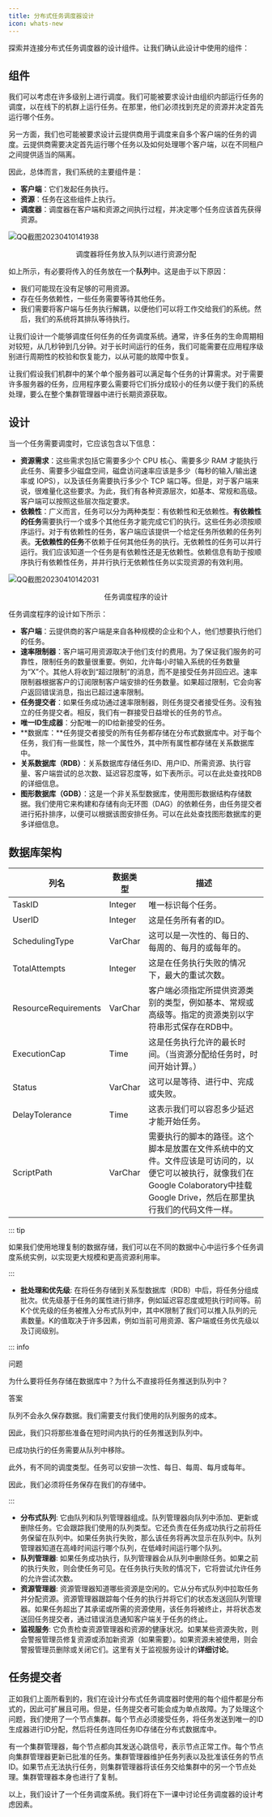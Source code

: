 ```yaml
---
title: 分布式任务调度器设计
icon: whats-new
---
```


探索并连接分布式任务调度器的设计组件。让我们确认此设计中使用的组件：

## 组件
我们可以考虑在许多级别上进行调度。我们可能被要求设计由组织内部运行任务的调度，以在线下的机群上运行任务。在那里，他们必须找到充足的资源并决定首先运行哪个任务。

另一方面，我们也可能被要求设计云提供商用于调度来自多个客户端的任务的调度。云提供商需要决定首先运行哪个任务以及如何处理哪个客户端，以在不同租户之间提供适当的隔离。

因此，总体而言，我们系统的主要组件是：

- **客户端**：它们发起任务执行。
- **资源**：任务在这些组件上执行。
- **调度器**：调度器在客户端和资源之间执行过程，并决定哪个任务应该首先获得资源。

![QQ截图20230410141938](/img/23-Distributed%20Task%20Scheduler/QQ%E6%88%AA%E5%9B%BE20230410141938.png)

<center>调度器将任务放入队列以进行资源分配</center>

如上所示，有必要将传入的任务放在一个**队列**中。这是由于以下原因：

- 我们可能现在没有足够的可用资源。
- 存在任务依赖性，一些任务需要等待其他任务。
- 我们需要将客户端与任务执行解耦，以便他们可以将工作交给我们的系统。然后，我们的系统将其排队等待执行。

让我们设计一个能够调度任何任务的任务调度系统。通常，许多任务的生命周期相对较短，从几秒钟到几分钟。对于长时间运行的任务，我们可能需要在应用程序级别进行周期性的校验和恢复能力，以从可能的故障中恢复。

让我们假设我们机群中的某个单个服务器可以满足每个任务的计算需求。对于需要许多服务器的任务，应用程序要么需要将它们拆分成较小的任务以便于我们的系统处理，要么在整个集群管理器中进行长期资源获取。

## 设计
当一个任务需要调度时，它应该包含以下信息：

- **资源需求**：这些需求包括它需要多少个 CPU 核心、需要多少 RAM 才能执行此任务、需要多少磁盘空间，磁盘访问速率应该是多少（每秒的输入/输出速率或 IOPS），以及该任务需要执行多少个 TCP 端口等。但是，对于客户端来说，很难量化这些要求。为此，我们有各种资源层次，如基本、常规和高级。客户端可以按照这些层次指定要求。
- **依赖性**：广义而言，任务可以分为两种类型：有依赖性和无依赖性。**有依赖性的任务**需要执行一个或多个其他任务才能完成它们的执行。这些任务必须按顺序运行。对于有依赖性的任务，客户端应该提供一个给定任务所依赖的任务列表。**无依赖性的任务**不依赖于任何其他任务的执行。无依赖性的任务可以并行运行。我们应该知道一个任务是有依赖性还是无依赖性。依赖信息有助于按顺序执行有依赖性任务，并并行执行无依赖性任务以实现资源的有效利用。

![QQ截图20230410142031](/img/23-Distributed%20Task%20Scheduler/QQ%E6%88%AA%E5%9B%BE20230410142031.png)

<center>任务调度程序的设计</center>

任务调度程序的设计如下所示：

- **客户端**：云提供商的客户端是来自各种规模的企业和个人，他们想要执行他们的任务。
- **速率限制器**：客户端可用资源取决于他们支付的费用。为了保证我们服务的可靠性，限制任务的数量很重要。例如，允许每小时输入系统的任务数量为“X”个。其他人将收到“超过限制”的消息，而不是接受任务并回应迟。速率限制器根据客户的订阅限制客户端安排的任务数量。如果超过限制，它会向客户返回错误消息，指出已超过速率限制。
- **任务提交者**：如果任务成功通过速率限制器，则任务提交者接受任务。没有独立的任务提交者。相反，我们有一群接受日益增长的任务的节点。
- **唯一ID生成器**：分配唯一的ID给新接受的任务。
- **数据库：**任务提交者接受的所有任务都存储在分布式数据库中。对于每个任务，我们有一些属性，除一个属性外，其中所有属性都存储在关系数据库中。
- **关系数据库（RDB）**：关系数据库存储任务ID、用户ID、所需资源、执行容量、客户端尝试的总次数、延迟容忍度等，如下表所示。可以在此处查找RDB的详细信息。
- **图形数据库（GDB）**：这是一个非关系型数据库，使用图形数据结构存储数据。我们使用它来构建和存储有向无环图（DAG）的依赖任务，由任务提交者进行拓扑排序，以便可以根据该图安排任务。可以在此处查找图形数据库的更多详细信息。

## 数据库架构

| 列名                 | 数据类型 | 描述                                                         |
| -------------------- | -------- | ------------------------------------------------------------ |
| TaskID               | Integer  | 唯一标识每个任务。                                           |
| UserID               | Integer  | 这是任务所有者的ID。                                         |
| SchedulingType       | VarChar  | 这可以是一次性的、每日的、每周的、每月的或每年的。         |
| TotalAttempts        | Integer  | 这是在任务执行失败的情况下，最大的重试次数。                           |
| ResourceRequirements | VarChar  | 客户端必须指定所提供资源类别的类型，例如基本、常规或高级等。指定的资源类别以字符串形式保存在RDB中。 |
| ExecutionCap         | Time     | 这是任务执行允许的最长时间。（当资源分配给任务时，时间开始计算。） |
| Status               | VarChar  | 这可以是等待、进行中、完成或失败。                                     |
| DelayTolerance       | Time     | 这表示我们可以容忍多少延迟才能开始任务。                              |
| ScriptPath           | VarChar  | 需要执行的脚本的路径。这个脚本是放置在文件系统中的文件。文件应该是可访问的，以便它可以被执行，就像我们在Google Colaboratory中挂载Google Drive，然后在那里执行我们的代码文件一样。 |

::: tip

如果我们使用地理复制的数据存储，我们可以在不同的数据中心中运行多个任务调度系统实例，以实现更大规模和更高资源利用率。

:::

- **批处理和优先级**: 在将任务存储到关系型数据库（RDB）中后，将任务分组成批次。优先级基于任务的属性进行排序，例如延迟容忍度或短执行时间等。前K个优先级的任务被推入分布式队列中，其中K限制了我们可以推入队列的元素数量。K的值取决于许多因素，例如当前可用资源、客户端或任务优先级以及订阅级别。

::: info

问题

为什么要将任务存储在数据库中？为什么不直接将任务推送到队列中？

答案

队列不会永久保存数据。我们需要支付我们使用的队列服务的成本。

因此，我们只将那些准备在短时间内执行的任务推送到队列中。

已成功执行的任务需要从队列中移除。

此外，有不同的调度类型。任务可以安排一次性、每日、每周、每月或每年。

因此，我们必须将任务保存在我们的存储中。

::: 

- **分布式队列**: 它由队列和队列管理器组成。队列管理器向队列中添加、更新或删除任务。它会跟踪我们使用的队列类型。它还负责在任务成功执行之前将任务保留在队列中。如果任务执行失败，那么该任务将再次显示在队列中。队列管理器知道在高峰时间运行哪个队列，在低峰时间运行哪个队列。
- **队列管理器**: 如果任务成功执行，队列管理器会从队列中删除任务。如果之前的执行失败，则会使任务可见。在任务执行失败的情况下，它将尝试允许任务的允许尝试次数。
- **资源管理器**: 资源管理器知道哪些资源是空闲的。它从分布式队列中拉取任务并分配资源。资源管理器跟踪每个任务的执行并将它们的状态发送回队列管理器。如果任务超出了其承诺或所需的资源使用，该任务将被终止，并将状态发送回任务提交者，通过错误消息通知客户端关于任务的终止。
- **监视服务**: 它负责检查资源管理器和资源的健康状况。如果某些资源失败，则会警报管理员修复资源或添加新资源（如果需要）。如果资源未被使用，则会警报管理员删除或关闭它们。这里有关于监视服务设计的**详细讨论**。

## 任务提交者

正如我们上面所看到的，我们在设计分布式任务调度器时使用的每个组件都是分布式的，因此可扩展且可用。但是，任务提交者可能会成为单点故障。为了处理这个问题，我们使用了一个节点集群。每个节点必须接受任务，将任务发送到唯一的ID生成器进行ID分配，然后将任务连同任务ID存储在分布式数据库中。

有一个集群管理器，每个节点都向其发送心跳信号，表示节点正常工作。每个节点向集群管理器更新已批准的任务。集群管理器维护任务列表以及批准该任务的节点ID。如果节点无法执行任务，则集群管理器将该任务交给集群中的另一个节点处理。集群管理器本身也进行了复制。

以上，我们设计了一个任务调度系统。我们将在下一课中讨论任务调度器的设计考虑因素。